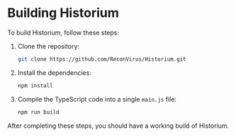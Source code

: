 # Building Historium

To build Historium, follow these steps:

1. Clone the repository:
    ```sh
    git clone https://github.com/ReconVirus/Historium.git
    ```

2. Install the dependencies:
    ```sh
    npm install
    ```

3. Compile the TypeScript code into a single `main.js` file:
    ```sh
    npm run build
    ```

After completing these steps, you should have a working build of Historium.
